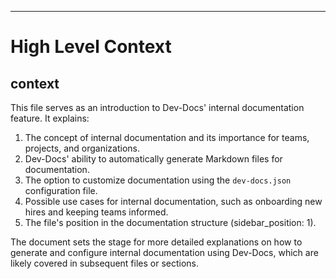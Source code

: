 

  ---
# High Level Context
## context
This file serves as an introduction to Dev-Docs' internal documentation feature. It explains:

1. The concept of internal documentation and its importance for teams, projects, and organizations.
2. Dev-Docs' ability to automatically generate Markdown files for documentation.
3. The option to customize documentation using the `dev-docs.json` configuration file.
4. Possible use cases for internal documentation, such as onboarding new hires and keeping teams informed.
5. The file's position in the documentation structure (sidebar_position: 1).

The document sets the stage for more detailed explanations on how to generate and configure internal documentation using Dev-Docs, which are likely covered in subsequent files or sections.

  